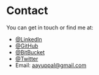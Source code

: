 # Contact

You can get in touch or find me at:

- [@LinkedIn](https://www.linkedin.com/in/uppalaayush)
- [@GitHub](https://github.com/aayushuppal)
- [@BitBucket](https://bitbucket.org/aayushuppal)
- [@Twitter](https://twitter.com/aayushuppal)
- Email: <aayuppal@gmail.com>

[^1]: Last Updated: `2018-04-22`
